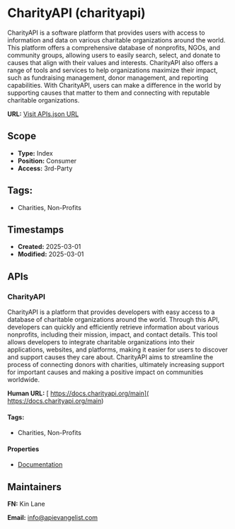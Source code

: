 # CharityAPI (charityapi)
CharityAPI is a software platform that provides users with access to information and data on various charitable organizations around the world. This platform offers a comprehensive database of nonprofits, NGOs, and community groups, allowing users to easily search, select, and donate to causes that align with their values and interests. CharityAPI also offers a range of tools and services to help organizations maximize their impact, such as fundraising management, donor management, and reporting capabilities. With CharityAPI, users can make a difference in the world by supporting causes that matter to them and connecting with reputable charitable organizations.

**URL:** [Visit APIs.json URL](https://raw.githubusercontent.com/api-evangelist/charityapi/refs/heads/main/apis.yml)

## Scope

- **Type:** Index 
- **Position:** Consumer 
- **Access:** 3rd-Party 

## Tags:

 - Charities, Non-Profits

## Timestamps

- **Created:** 2025-03-01 
- **Modified:** 2025-03-01 

## APIs

### CharityAPI
CharityAPI is a platform that provides developers with easy access to a database of charitable organizations around the world. Through this API, developers can quickly and efficiently retrieve information about various nonprofits, including their mission, impact, and contact details. This tool allows developers to integrate charitable organizations into their applications, websites, and platforms, making it easier for users to discover and support causes they care about. CharityAPI aims to streamline the process of connecting donors with charities, ultimately increasing support for important causes and making a positive impact on communities worldwide.

**Human URL:** [ https://docs.charityapi.org/main]( https://docs.charityapi.org/main)


#### Tags:

 - Charities, Non-Profits

#### Properties

- [Documentation]( https://docs.charityapi.org/main)

## Maintainers

**FN:** Kin Lane

**Email:** info@apievangelist.com

